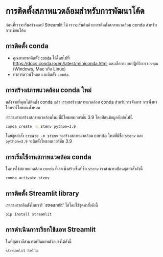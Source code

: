 # การติดตั้งสภาพแวดล้อมสำหรับการพัฒนาโค้ด

ก่อนที่เราจะเริ่มสร้างแอป Streamlit ได้ เราจะเริ่มต้นด้วยการติดตั้งสภาพแวดล้อม conda สำหรับการเขียนโค้ด

## **การติดตั้ง conda**
- คุณสามารถติดตั้ง `conda` ได้โดยไปที่ https://docs.conda.io/en/latest/miniconda.html และเลือกระบบปฏิบัติการของคุณ (Windows, Mac หรือ Linux)
- ทำการดาวน์โหลด และติดตั้ง `conda`.

## **การสร้างสภาพแวดล้อม conda ใหม่**

หลังจากที่คุณได้ติดตั้ง conda แล้ว เรามาสร้างสภาพแวดล้อม conda สำหรับการจัดการ การพึ่งพาไลบรารีไพธอนทั้งหมด

เราสามารถสร้างสภาพแวดล้อมใหม่ที่มีไพธอนเวอร์ชั่น  3.9 โดยป้อนข้อมูลดังต่อไปนี้
```bash
conda create -n stenv python=3.9
```

โดยชุดคำสั่ง `create -n stenv` จะสร้างสภาพแวดล้อม conda ใหม่ที่มีชื่อ `stenv` และ `python=3.9` จะติดตั้งไพธอนเวอร์ชั่น 3.9

## **การเริ่มใช้งานสภาพแวดล้อม conda**

ในการใช้สภาพแวดล้อม `conda` ที่เราเพิ่งสร้างขึ้นที่ชื่อ `stenv` เราสามารถป้อนชุดคำสั่งดังนี้

```bash
conda activate stenv
```

## **การติดตั้ง Streamlit library**

เราสามารถติดตั้งไลบรารี `streamlit' ได้โดยใช้ชุดคำสั่งดังนี้
```bash
pip install streamlit
```

## **การดำเนินการเรียกใช้แอพ Streamlit**

ในที่สุดเราก็สามารถเปิดแอพตัวอย่างได้ดังนี้
```bash
streamlit hello
```
